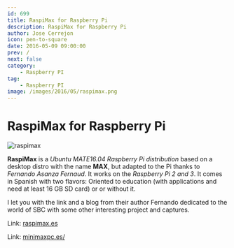 ```yaml
---
id: 699
title: RaspiMax for Raspberry Pi
description: RaspiMax for Raspberry Pi
author: Jose Cerrejon
icon: pen-to-square
date: 2016-05-09 09:00:00
prev: /
next: false
category:
    - Raspberry PI
tag:
    - Raspberry PI
image: /images/2016/05/raspimax.png
---
```


# RaspiMax for Raspberry Pi

![raspimax](/images/2016/05/raspimax.png)

**RaspiMax** is a _Ubuntu MATE16.04 Raspberry Pi distribution_ based on a desktop distro with the name **MAX**, but adapted to the Pi thanks to _Fernando Asanza Fernaud_. It works on the _Raspberry Pi 2 and 3_. It comes in Spanish with two flavors: Oriented to education (with applications and need at least 16 GB SD card) or or without it.

I let you with the link and a blog from their author Fernando dedicated to the world of SBC with some other interesting project and captures.

Link: [raspimax.es](https://raspimax.es)

Link: [minimaxpc.es/](https://minimaxpc.es/)

